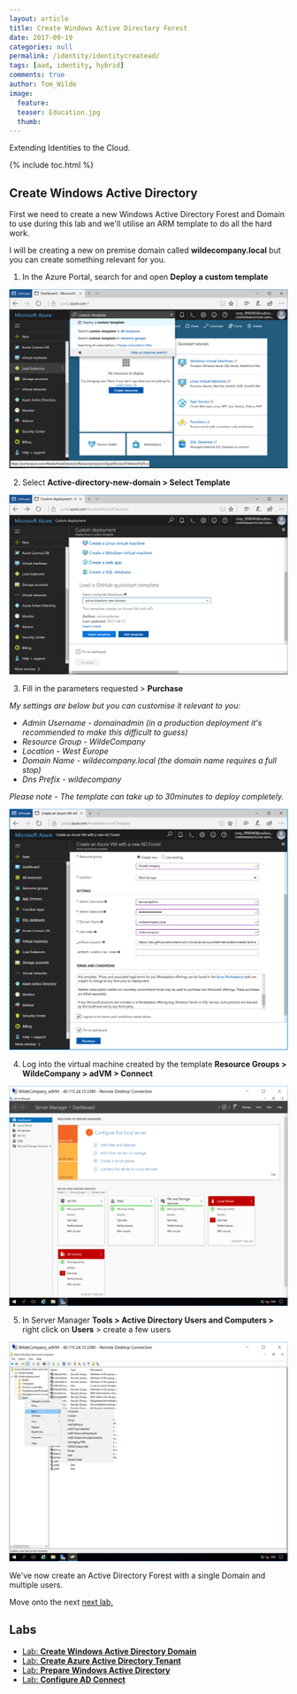 ```yaml
---
layout: article
title: Create Windows Active Directory Forest
date: 2017-09-19
categories: null
permalink: /identity/identitycreatead/
tags: [aad, identity, hybrid]
comments: true
author: Tom_Wilde
image:
  feature: 
  teaser: Education.jpg
  thumb: 
---
```

Extending Identities to the Cloud.

{% include toc.html %}

## Create Windows Active Directory
First we need to create a new Windows Active Directory Forest and Domain to use during this lab and we'll utilise an ARM template to do all the hard work.

I will be creating a new on premise domain called **wildecompany.local** but you can create something relevant for you.


1. In the Azure Portal, search for and open **Deploy a custom template**

![](../../images/ExtendingIdentities_1.1.png)

2. Select **Active-directory-new-domain > Select Template**

![](../../images/ExtendingIdentities_1.2.png)

3. Fill in the parameters requested > **Purchase** 

*My settings are below but you can customise it relevant to you:*
* *Admin Username - domainadmin (in a production deployment it's recommended to make this difficult to guess)*
* *Resource Group - WildeCompany*
* *Location - West Europe*
* *Domain Name - wildecompany.local (the domain name requires a full stop)*
* *Dns Prefix - wildecompany* 

*Please note - The template can take up to 30minutes to deploy completely.*

![](../../images/ExtendingIdentities_1.3.png)

4. Log into the virtual machine created by the template **Resource Groups >  WildeCompany > adVM > Connect**

![](../../images/ExtendingIdentities_1.4.png)

5. In Server Manager **Tools > Active Directory Users and Computers >** right click on **Users** > create a few users

![](../../images/ExtendingIdentities_1.5.png)


We've now create an Active Directory Forest with a single Domain and multiple users.

Move onto the next [next lab.](./identitycreateAAD)


## Labs
* [Lab: **Create Windows Active Directory Domain**](./identitycreatead)
* [Lab: **Create Azure Active Directory Tenant**](./identitycreateAAD)
* [Lab: **Prepare Windows Active Directory**](./identityprepareAS)
* [Lab: **Configure AD Connect**](./identityconfigureADC)



